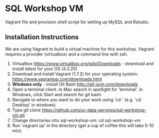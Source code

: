 # SQL Workshop VM 

Vagrant file and provision shell script for setting up MySQL and Rstudio. 

## Installation Instructions 

We are using Vagrant to build a virtual machine for this workshop.  Vagrant requires a provider (virtualbox) and a command line with ssh. 

1. Virtualbox https://www.virtualbox.org/wiki/Downloads - download and install latest for your OS (4.3.20)
2. Download and install Vagrant (1.7.2) for your operating system: https://www.vagrantup.com/downloads.html
2. **Windows only** - install Git Bash  http://git-scm.com/downloads 
3.  Open a terminal client. In Mac search in spotlight for 'terminal'.  In Windows, click Start and search for git bash. 
4.  Navigate to where you want to do your work using 'cd <directory>' (e.g. 'cd Desktop' in windows).
5.  Type git clone https://github.com/uc-data-services/sql-workshop-vm.git
6.  Change directories into sql-workshop-vm:  cd sql-workshop-vm
7.  Run 'vagrant up' in the directory (get a cup of coffee this will take 5-10 min).
